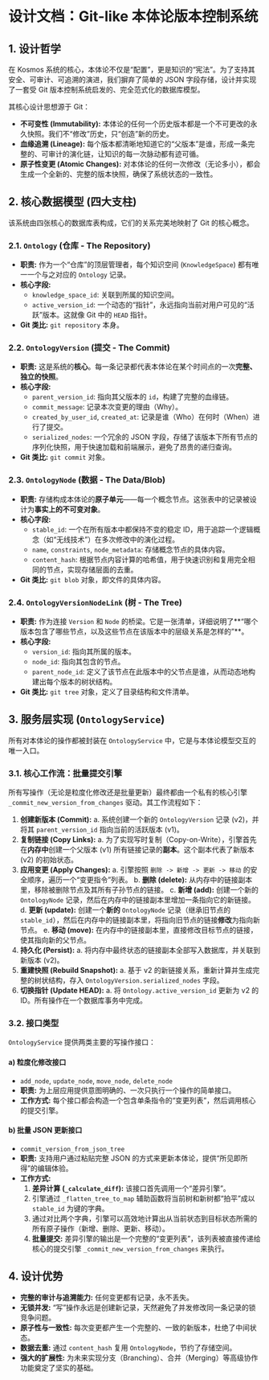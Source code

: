 # 设计文档：Git-like 本体论版本控制系统

## 1. 设计哲学

在 Kosmos 系统的核心，本体论不仅是“配置”，更是知识的“宪法”。为了支持其安全、可审计、可追溯的演进，我们摒弃了简单的 JSON 字段存储，设计并实现了一套受 Git 版本控制系统启发的、完全范式化的数据库模型。

其核心设计思想源于 Git：

- **不可变性 (Immutability):** 本体论的任何一个历史版本都是一个不可更改的永久快照。我们不“修改”历史，只“创造”新的历史。
- **血缘追溯 (Lineage):** 每个版本都清晰地知道它的“父版本”是谁，形成一条完整的、可审计的演化链，让知识的每一次脉动都有迹可循。
- **原子性变更 (Atomic Changes):** 对本体论的任何一次修改（无论多小），都会生成一个全新的、完整的版本快照，确保了系统状态的一致性。

## 2. 核心数据模型 (四大支柱)

该系统由四张核心的数据库表构成，它们的关系完美地映射了 Git 的核心概念。

### 2.1. `Ontology` (仓库 - The Repository)

- **职责:** 作为一个“仓库”的顶层管理者，每个知识空间 (`KnowledgeSpace`) 都有唯一一个与之对应的 `Ontology` 记录。
- **核心字段:**
    - `knowledge_space_id`: 关联到所属的知识空间。
    - `active_version_id`: 一个动态的“指针”，永远指向当前对用户可见的“活跃”版本。这就像 Git 中的 `HEAD` 指针。
- **Git 类比:** `git repository` 本身。

### 2.2. `OntologyVersion` (提交 - The Commit)

- **职责:** 这是系统的**核心**。每一条记录都代表本体论在某个时间点的一次**完整、独立的快照**。
- **核心字段:**
    - `parent_version_id`: 指向其父版本的 `id`，构建了完整的血缘链。
    - `commit_message`: 记录本次变更的理由（Why）。
    - `created_by_user_id`, `created_at`: 记录是谁（Who）在何时（When）进行了提交。
    - `serialized_nodes`: 一个冗余的 JSON 字段，存储了该版本下所有节点的序列化快照，用于快速加载和前端展示，避免了昂贵的递归查询。
- **Git 类比:** `git commit` 对象。

### 2.3. `OntologyNode` (数据 - The Data/Blob)

- **职责:** 存储构成本体论的**原子单元**——每一个概念节点。这张表中的记录被设计为**事实上的不可变对象**。
- **核心字段:**
    - `stable_id`: 一个在所有版本中都保持不变的稳定 ID，用于追踪一个逻辑概念（如“无线技术”）在多次修改中的演化过程。
    - `name`, `constraints`, `node_metadata`: 存储概念节点的具体内容。
    - `content_hash`: 根据节点内容计算的哈希值，用于快速识别和复用完全相同的节点，实现存储层面的去重。
- **Git 类比:** `git blob` 对象，即文件的具体内容。

### 2.4. `OntologyVersionNodeLink` (树 - The Tree)

- **职责:** 作为连接 `Version` 和 `Node` 的桥梁。它是一张清单，详细说明了**“哪个版本包含了哪些节点，以及这些节点在该版本中的层级关系是怎样的”**。
- **核心字段:**
    - `version_id`: 指向其所属的版本。
    - `node_id`: 指向其包含的节点。
    - `parent_node_id`: 定义了该节点在此版本中的父节点是谁，从而动态地构建出每个版本的树状结构。
- **Git 类比:** `git tree` 对象，定义了目录结构和文件清单。

## 3. 服务层实现 (`OntologyService`)

所有对本体论的操作都被封装在 `OntologyService` 中，它是与本体论模型交互的唯一入口。

### 3.1. 核心工作流：批量提交引擎

所有写操作（无论是粒度化修改还是批量更新）最终都由一个私有的核心引擎 `_commit_new_version_from_changes` 驱动。其工作流程如下：

1.  **创建新版本 (Commit):**
    a. 系统创建一个新的 `OntologyVersion` 记录 (v2)，并将其 `parent_version_id` 指向当前的活跃版本 (v1)。
2.  **复制链接 (Copy Links):**
    a. 为了实现写时复制（Copy-on-Write），引擎首先在**内存中**创建一个父版本 (v1) 所有链接记录的**副本**。这个副本代表了新版本 (v2) 的初始状态。
3.  **应用变更 (Apply Changes):**
    a. 引擎按照 `删除 -> 新增 -> 更新 -> 移动` 的安全顺序，遍历一个“变更指令”列表。
    b. **删除 (delete):** 从内存中的链接副本里，移除被删除节点及其所有子孙节点的链接。
    c. **新增 (add):** 创建一个新的 `OntologyNode` 记录，然后在内存中的链接副本里增加一条指向它的新链接。
    d. **更新 (update):** 创建一个**新的** `OntologyNode` 记录（继承旧节点的 `stable_id`），然后在内存中的链接副本里，将指向旧节点的链接**修改**为指向新节点。
    e. **移动 (move):** 在内存中的链接副本里，直接修改目标节点的链接，使其指向新的父节点。
4.  **持久化 (Persist):**
    a. 将内存中最终状态的链接副本全部写入数据库，并关联到新版本 (v2)。
5.  **重建快照 (Rebuild Snapshot):**
    a. 基于 v2 的新链接关系，重新计算并生成完整的树状结构，存入 `OntologyVersion.serialized_nodes` 字段。
6.  **切换指针 (Update HEAD):**
    a. 将 `Ontology.active_version_id` 更新为 v2 的 ID。所有操作在一个数据库事务中完成。

### 3.2. 接口类型

`OntologyService` 提供两类主要的写操作接口：

#### a) 粒度化修改接口

- `add_node`, `update_node`, `move_node`, `delete_node`
- **职责:** 为上层应用提供意图明确的、一次只执行一个操作的简单接口。
- **工作方式:** 每个接口都会构造一个包含单条指令的“变更列表”，然后调用核心的提交引擎。

#### b) 批量 JSON 更新接口

- `commit_version_from_json_tree`
- **职责:** 支持用户通过粘贴完整 JSON 的方式来更新本体论，提供“所见即所得”的编辑体验。
- **工作方式:**
    1.  **差异计算 (`_calculate_diff`):** 该接口首先调用一个“差异引擎”。
    2.  引擎通过 `_flatten_tree_to_map` 辅助函数将当前树和新树都“拍平”成以 `stable_id` 为键的字典。
    3.  通过对比两个字典，引擎可以高效地计算出从当前状态到目标状态所需的所有原子操作（新增、删除、更新、移动）。
    4.  **批量提交:** 差异引擎的输出是一个完整的“变更列表”，该列表被直接传递给核心的提交引擎 `_commit_new_version_from_changes` 来执行。

## 4. 设计优势

- **完整的审计与追溯能力:** 任何变更都有记录，永不丢失。
- **无锁并发:** “写”操作永远是创建新记录，天然避免了并发修改同一条记录的锁竞争问题。
- **原子性与一致性:** 每次变更都产生一个完整的、一致的新版本，杜绝了中间状态。
- **数据去重:** 通过 `content_hash` 复用 `OntologyNode`，节约了存储空间。
- **强大的扩展性:** 为未来实现分支（Branching）、合并（Merging）等高级协作功能奠定了坚实的基础。